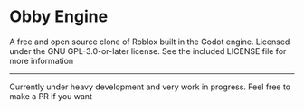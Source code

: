 # Obby Engine
A free and open source clone of Roblox built in the Godot engine. Licensed under the GNU GPL-3.0-or-later license. See the included LICENSE file for more information

---

Currently under heavy development and very work in progress. Feel free to make a PR if you want
